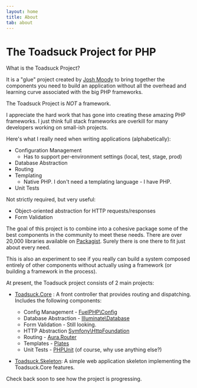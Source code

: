 ```yaml
---
layout: home
title: About
tab: about
---
```


# The Toadsuck Project for PHP

What is the Toadsuck Project?

It is a "glue" project created by [Josh Moody](http://www.joshmoody.com) to bring together the components
you need to build an application without all the overhead and learning curve associated with the big PHP frameworks.

The Toadsuck Project is *NOT* a framework.
 
I appreciate the hard work that has gone into creating these amazing PHP frameworks. I just think full stack frameworks
are overkill for many developers working on small-ish projects.

Here's what I really need when writing applications (alphabetically):

- Configuration Management
	- Has to support per-environment settings (local, test, stage, prod)
- Database Abstraction
- Routing
- Templating
	- Native PHP. I don't need a templating language - I have PHP.
- Unit Tests

Not strictly required, but very useful:

- Object-oriented abstraction for HTTP requests/responses
- Form Validation

The goal of this project is to combine into a cohesive package some of the best components in the community to meet these needs.
There are over 20,000 libraries available on [Packagist](https://packagist.org/). Surely there is one there to fit just about every need.

This is also an experiment to see if you really can build a system composed entirely of other components without actually using a framework (or building a framework in the process).

At present, the Toadsuck project consists of 2 main projects:

- [Toadsuck.Core](https://github.com/toadsuck/toadsuck-core) : A front controller that provides routing and dispatching. Includes the following components:

	- Config Management - [FuelPHP\Config](https://github.com/fuelphp/config)
	- Database Abstraction - [Illuminate\Database](https://github.com/illuminate/database)
	- Form Validation - Still looking.
	- HTTP Abstraction [Symfony\HttpFoundation](https://github.com/symfony/HttpFoundation)
	- Routing - [Aura.Router](https://github.com/auraphp/Aura.Router)
	- Templates - [Plates](http://platesphp.com/)
	- Unit Tests - [PHPUnit](https://github.com/sebastianbergmann/phpunit) (of course, why use anything else?)

- [Toadsuck.Skeleton](https://github.com/toadsuck/toadsuck-skeleton): A simple web application skeleton implementing the Toadsuck.Core features.

Check back soon to see how the project is progressing.


